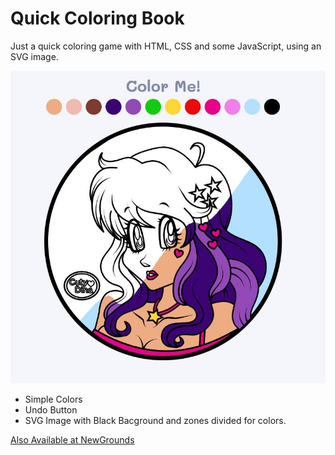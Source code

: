 # Quick Coloring Book
Just a quick coloring game with HTML, CSS and some JavaScript, using an SVG image.

![screenshot](preview.jpg)

<ul>
<li>Simple Colors</li>
<li>Undo Button</li>
<li>SVG Image with Black Bacground and zones divided for colors.</li>  
</ul>

<a href="https://www.newgrounds.com/portal/view/943475" target="_blank">Also Available at NewGrounds</a>
